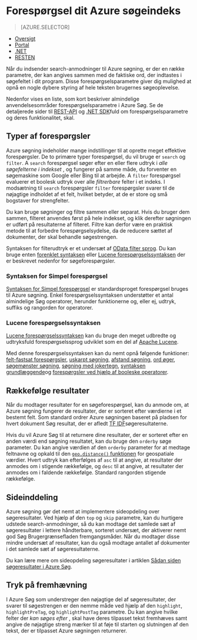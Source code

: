 <properties
    pageTitle="Forespørgsel dit Azure søgeindeks | Microsoft Azure | Hostet skyen search-tjenesten"
    description="Oprette en søgeforespørgsel i Azure Søg, og brug søgeparametre til at filtrere og sortere søgeresultaterne."
    services="search"
    manager="jhubbard"
    documentationCenter=""
    authors="ashmaka"
/>

<tags
    ms.service="search"
    ms.devlang="na"
    ms.workload="search"
    ms.topic="get-started-article"
    ms.tgt_pltfrm="na"
    ms.date="08/29/2016"
    ms.author="ashmaka"/>

# <a name="query-your-azure-search-index"></a>Forespørgsel dit Azure søgeindeks
> [AZURE.SELECTOR]
- [Oversigt](search-query-overview.md)
- [Portal](search-explorer.md)
- [.NET](search-query-dotnet.md)
- [RESTEN](search-query-rest-api.md)

Når du indsender search-anmodninger til Azure søgning, er der en række parametre, der kan angives sammen med de faktiske ord, der indtastes i søgefeltet i dit program. Disse forespørgselsparametre giver dig mulighed at opnå en nogle dybere styring af hele teksten brugernes søgeoplevelse.

Nedenfor vises en liste, som kort beskriver almindelige anvendelsesområder forespørgselsparametre i Azure Søg. Se de detaljerede sider til [REST-API](https://msdn.microsoft.com/library/azure/dn798927.aspx) og [.NET SDK](https://msdn.microsoft.com/library/azure/microsoft.azure.search.models.searchparameters_properties.aspx)fuld om forespørgselsparametre og deres funktionalitet, skal.

## <a name="types-of-queries"></a>Typer af forespørgsler

Azure søgning indeholder mange indstillinger til at oprette meget effektive forespørgsler. De to primære typer forespørgsel, du vil bruge er `search` og `filter`. A `search` forespørgsel søger efter en eller flere udtryk i _alle søgefelterne i indekset_ , og fungerer på samme måde, du forventer en søgemaskine som Google eller Bing til at arbejde. A `filter` forespørgsel evaluerer et boolesk udtryk over alle _filtrerbare_ felter i et indeks. I modsætning til `search` forespørgsler `filter` forespørgsler svarer til de nøjagtige indholdet af et felt, hvilket betyder, at de er store og små bogstaver for strengfelter.

Du kan bruge søgninger og filtre sammen eller separat. Hvis du bruger dem sammen, filteret anvendes først på hele indekset, og klik derefter søgningen er udført på resultaterne af filteret. Filtre kan derfor være en praktisk metode til at forbedre forespørgselsydelse, da de reducere sættet af dokumenter, der skal behandle søgestrengen.

Syntaksen for filterudtryk er et undersæt af [OData filter sprog](https://msdn.microsoft.com/library/azure/dn798921.aspx). Du kan bruge enten [forenklet syntaksen](https://msdn.microsoft.com/library/azure/dn798920.aspx) eller [Lucene forespørgselssyntaksen](https://msdn.microsoft.com/library/azure/mt589323.aspx) der er beskrevet nedenfor for søgeforespørgsler.

### <a name="simple-query-syntax"></a>Syntaksen for Simpel forespørgsel
[Syntaksen for Simpel forespørgsel](https://msdn.microsoft.com/library/azure/dn798920.aspx) er standardsproget forespørgsel bruges til Azure søgning. Enkel forespørgselssyntaksen understøtter et antal almindelige Søg operatorer, herunder funktionerne og, eller ej, udtryk, suffiks og rangorden for operatorer.

### <a name="lucene-query-syntax"></a>Lucene forespørgselssyntaksen
[Lucene forespørgselssyntaksen](https://msdn.microsoft.com/library/azure/mt589323.aspx) kan du bruge den meget udbredte og udtryksfuld forespørgselssprog udviklet som en del af [Apache Lucene](https://lucene.apache.org/core/4_10_2/queryparser/org/apache/lucene/queryparser/classic/package-summary.html).

Med denne forespørgselssyntaksen kan du nemt opnå følgende funktioner: [felt-fastsat forespørgsler](https://msdn.microsoft.com/library/azure/mt589323.aspx#bkmk_fields), [uskarpt søgning](https://msdn.microsoft.com/library/azure/mt589323.aspx#bkmk_fuzzy), [afstand søgning](https://msdn.microsoft.com/library/azure/mt589323.aspx#bkmk_proximity), [ord øger](https://msdn.microsoft.com/library/azure/mt589323.aspx#bkmk_termboost), [søgemønster søgning](https://msdn.microsoft.com/library/azure/mt589323.aspx#bkmk_regex), [søgning med jokertegn](https://msdn.microsoft.com/library/azure/mt589323.aspx#bkmk_wildcard), [syntaksen grundlæggende](https://msdn.microsoft.com/library/azure/mt589323.aspx#bkmk_syntax)og [forespørgsler ved hjælp af booleske operatorer](https://msdn.microsoft.com/library/azure/mt589323.aspx#bkmk_boolean).



## <a name="ordering-results"></a>Rækkefølge resultater
Når du modtager resultater for en søgeforespørgsel, kan du anmode om, at Azure søgning fungerer de resultater, der er sorteret efter værdierne i et bestemt felt. Som standard ordrer Azure søgningen baseret på pladsen for hvert dokument Søg resultat, der er afledt [TF IDF](https://en.wikipedia.org/wiki/Tf%E2%80%93idf)søgeresultaterne.

Hvis du vil Azure Søg til at returnere dine resultater, der er sorteret efter en anden værdi end søgning resultatet, kan du bruge den `orderby` søge parameter. Du kan angive værdien af den `orderby` parameter for at medtage feltnavne og opkald til den [ `geo.distance()` funktionen](https://msdn.microsoft.com/library/azure/dn798921.aspx) for geospatiale værdier. Hvert udtryk kan efterfølges af `asc` til at angive, at resultater der anmodes om i stigende rækkefølge, og `desc` til at angive, at resultater der anmodes om i faldende rækkefølge. Standard rangorden stigende rækkefølge.

## <a name="paging"></a>Sideinddeling
Azure søgning gør det nemt at implementere sideopdeling over søgeresultater. Ved hjælp af den `top` og `skip` parametre, kan du hurtigere udstede search-anmodninger, så du kan modtage det samlede sæt af søgeresultater i lettere håndterbare, sorteret undersæt, der aktiverer nemt god Søg Brugergrænsefladen fremgangsmåder. Når du modtager disse mindre undersæt af resultater, kan du også modtage antallet af dokumenter i det samlede sæt af søgeresultaterne.

Du kan lære mere om sideopdeling søgeresultater i artiklen [Sådan siden søgeresultater i Azure Søg](search-pagination-page-layout.md).


## <a name="hit-highlighting"></a>Tryk på fremhævning
I Azure Søg som understreger den nøjagtige del af søgeresultater, der svarer til søgestrengen er den nemme måde ved hjælp af den `highlight`, `highlightPreTag`, og `highlightPostTag` parametre. Du kan angive hvilke felter der _kan søges efter_ , skal have deres tilpasset tekst fremhæves samt angive de nøjagtige streng mærker til at føje til starten og slutningen af den tekst, der er tilpasset Azure søgningen returnerer.

